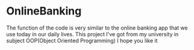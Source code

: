 # OnlineBanking
The function of the code is very similar to the online banking app that we use today in our daily lives.
This project I've got from my university in subject OOP(Object Oriented Programming)
I hope you like it
